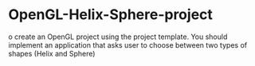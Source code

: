 # OpenGL-Helix-Sphere-project
o create an OpenGL project using the project template. You should implement an application  that asks user to choose between two types of shapes (Helix and Sphere)
